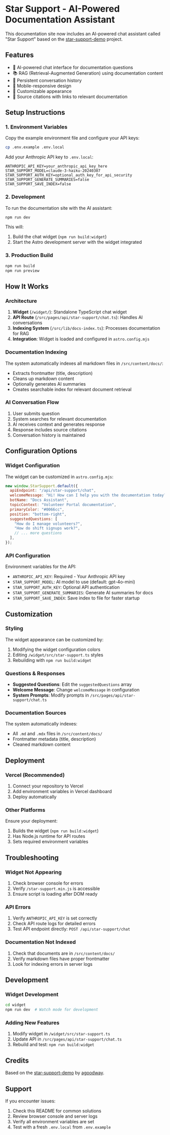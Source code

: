 # Star Support - AI-Powered Documentation Assistant

This documentation site now includes an AI-powered chat assistant called "Star Support" based on the [star-support-demo](https://github.com/agoodway/star-support-demo) project.

## Features

- 🤖 AI-powered chat interface for documentation questions
- 📚 RAG (Retrieval-Augmented Generation) using documentation content
- 💬 Persistent conversation history
- 📱 Mobile-responsive design
- 🎨 Customizable appearance
- 🔗 Source citations with links to relevant documentation

## Setup Instructions

### 1. Environment Variables

Copy the example environment file and configure your API keys:

```bash
cp .env.example .env.local
```

Add your Anthropic API key to `.env.local`:

```env
ANTHROPIC_API_KEY=your_anthropic_api_key_here
STAR_SUPPORT_MODEL=claude-3-haiku-20240307
STAR_SUPPORT_AUTH_KEY=optional_auth_key_for_api_security
STAR_SUPPORT_GENERATE_SUMMARIES=false
STAR_SUPPORT_SAVE_INDEX=false
```

### 2. Development

To run the documentation site with the AI assistant:

```bash
npm run dev
```

This will:

1. Build the chat widget (`npm run build:widget`)
2. Start the Astro development server with the widget integrated

### 3. Production Build

```bash
npm run build
npm run preview
```

## How It Works

### Architecture

1. **Widget** (`/widget/`): Standalone TypeScript chat widget
2. **API Route** (`/src/pages/api/star-support/chat.ts`): Handles AI conversations
3. **Indexing System** (`/src/lib/docs-index.ts`): Processes documentation for RAG
4. **Integration**: Widget is loaded and configured in `astro.config.mjs`

### Documentation Indexing

The system automatically indexes all markdown files in `/src/content/docs/`:

- Extracts frontmatter (title, description)
- Cleans up markdown content
- Optionally generates AI summaries
- Creates searchable index for relevant document retrieval

### AI Conversation Flow

1. User submits question
2. System searches for relevant documentation
3. AI receives context and generates response
4. Response includes source citations
5. Conversation history is maintained

## Configuration Options

### Widget Configuration

The widget can be customized in `astro.config.mjs`:

```javascript
new window.StarSupport.default({
  apiEndpoint: "/api/star-support/chat",
  welcomeMessage: "Hi! How can I help you with the documentation today?",
  botName: "Docs Assistant",
  topicContext: "Volunteer Portal documentation",
  primaryColor: "#0066cc",
  position: "bottom-right",
  suggestedQuestions: [
    "How do I manage volunteers?",
    "How do shift signups work?",
    // ... more questions
  ],
});
```

### API Configuration

Environment variables for the API:

- `ANTHROPIC_API_KEY`: Required - Your Anthropic API key
- `STAR_SUPPORT_MODEL`: AI model to use (default: gpt-4o-mini)
- `STAR_SUPPORT_AUTH_KEY`: Optional API authentication
- `STAR_SUPPORT_GENERATE_SUMMARIES`: Generate AI summaries for docs
- `STAR_SUPPORT_SAVE_INDEX`: Save index to file for faster startup

## Customization

### Styling

The widget appearance can be customized by:

1. Modifying the widget configuration colors
2. Editing `/widget/src/star-support.ts` styles
3. Rebuilding with `npm run build:widget`

### Questions & Responses

- **Suggested Questions**: Edit the `suggestedQuestions` array
- **Welcome Message**: Change `welcomeMessage` in configuration
- **System Prompts**: Modify prompts in `/src/pages/api/star-support/chat.ts`

### Documentation Sources

The system automatically indexes:

- All `.md` and `.mdx` files in `/src/content/docs/`
- Frontmatter metadata (title, description)
- Cleaned markdown content

## Deployment

### Vercel (Recommended)

1. Connect your repository to Vercel
2. Add environment variables in Vercel dashboard
3. Deploy automatically

### Other Platforms

Ensure your deployment:

1. Builds the widget (`npm run build:widget`)
2. Has Node.js runtime for API routes
3. Sets required environment variables

## Troubleshooting

### Widget Not Appearing

1. Check browser console for errors
2. Verify `/star-support.min.js` is accessible
3. Ensure script is loading after DOM ready

### API Errors

1. Verify `ANTHROPIC_API_KEY` is set correctly
2. Check API route logs for detailed errors
3. Test API endpoint directly: `POST /api/star-support/chat`

### Documentation Not Indexed

1. Check that documents are in `/src/content/docs/`
2. Verify markdown files have proper frontmatter
3. Look for indexing errors in server logs

## Development

### Widget Development

```bash
cd widget
npm run dev  # Watch mode for development
```

### Adding New Features

1. Modify widget in `/widget/src/star-support.ts`
2. Update API in `/src/pages/api/star-support/chat.ts`
3. Rebuild and test: `npm run build:widget`

## Credits

Based on the [star-support-demo](https://github.com/agoodway/star-support-demo) by [agoodway](https://github.com/agoodway).

## Support

If you encounter issues:

1. Check this README for common solutions
2. Review browser console and server logs
3. Verify all environment variables are set
4. Test with a fresh `.env.local` from `.env.example`
